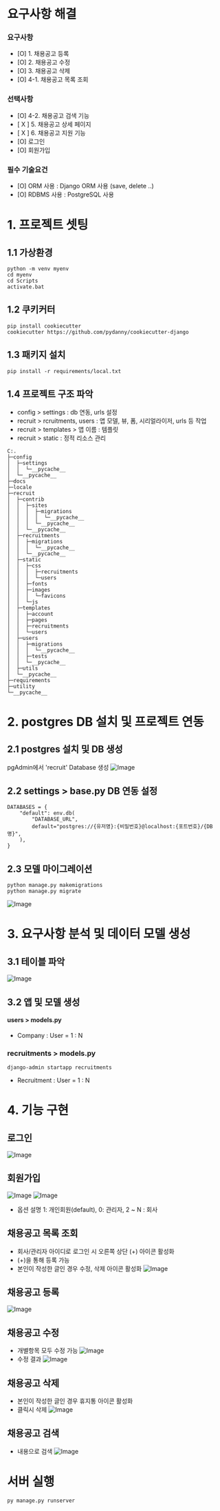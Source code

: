 
# 요구사항 해결
### 요구사항
- [O] 1. 채용공고 등록 
- [O] 2. 채용공고 수정
- [O] 3. 채용공고 삭제
- [O] 4-1. 채용공고 목록 조회
### 선택사항
- [O] 4-2. 채용공고 검색 기능
- [ X ] 5. 채용공고 상세 페이지 
- [ X ] 6. 채용공고 지원 기능
- [O] 로그인
- [O] 회원가입

### 필수 기술요건
- [O] ORM 사용 : Django ORM 사용 (save, delete ..)
- [O] RDBMS 사용 : PostgreSQL 사용

# 1. 프로젝트 셋팅
## 1.1 가상환경 
```
python -m venv myenv
cd myenv
cd Scripts
activate.bat
```

## 1.2 쿠키커터
```
pip install cookiecutter 
cookiecutter https://github.com/pydanny/cookiecutter-django 
```

## 1.3 패키지 설치
```
pip install -r requirements/local.txt
```

## 1.4 프로젝트 구조 파악
- config > settings : db 연동, urls 설정
- recruit > rcruitments, users : 앱 모델, 뷰, 폼, 시리얼라이저, urls 등 작업
- recruit > templates > 앱 이름 : 템플릿
- recruit > static : 정적 리소스 관리
```
C:.
├─config
│  ├─settings
│  │  └─__pycache__
│  └─__pycache__
├─docs
├─locale
├─recruit
│  ├─contrib
│  │  ├─sites
│  │  │  ├─migrations
│  │  │  │  └─__pycache__
│  │  │  └─__pycache__
│  │  └─__pycache__
│  ├─recruitments
│  │  ├─migrations
│  │  │  └─__pycache__
│  │  └─__pycache__
│  ├─static
│  │  ├─css
│  │  │  ├─recruitments
│  │  │  └─users
│  │  ├─fonts
│  │  ├─images
│  │  │  └─favicons
│  │  └─js
│  ├─templates
│  │  ├─account
│  │  ├─pages
│  │  ├─recruitments
│  │  └─users
│  ├─users
│  │  ├─migrations
│  │  │  └─__pycache__
│  │  ├─tests
│  │  └─__pycache__
│  ├─utils
│  └─__pycache__
├─requirements
├─utility
└─__pycache__
```


# 2. postgres DB 설치 및 프로젝트 연동
## 2.1 postgres 설치 및 DB 생성
pgAdmin에서 'recruit' Database 생성
![Image](https://i.imgur.com/il2Jr08.png)

## 2.2 settings >  base.py DB 연동 설정
```
DATABASES = {
    "default": env.db(
        "DATABASE_URL",
        default="postgres://{유저명}:{비밀번호}@localhost:{포트번호}/{DB명}",
    ),
}
```

## 2.3 모델 마이그레이션
```
python manage.py makemigrations
python manage.py migrate
```
![Image](https://i.imgur.com/jNTPonO.png)


# 3. 요구사항 분석 및 데이터 모델 생성
## 3.1 테이블 파악
![Image](https://i.imgur.com/I1snt79.png)


## 3.2 앱 및 모델 생성
#### users >  models.py
- Company : User = 1 : N

### recruitments >  models.py
```
django-admin startapp recruitments
```
- Recruitment : User = 1 : N

# 4. 기능 구현
## 로그인
![Image](https://i.imgur.com/NfB7HD5.png)

## 회원가입
![Image](https://i.imgur.com/CIOt359.png)
![Image](https://i.imgur.com/6WA6old.png)
* 옵션 설명
1: 개인회원(default), 0: 관리자, 2 ~ N : 회사

## 채용공고 목록 조회
- 회사/관리자 아이디로 로그인 시 오른쪽 상단 (+) 아이콘 활성화
- (+)을 통해 등록 가능
- 본인이 작성한 글인 경우 수정, 삭제 아이콘 활성화
![Image](https://i.imgur.com/yDPcjLE.png)

## 채용공고 등록
![Image](https://i.imgur.com/Zu6xIKH.png)

## 채용공고 수정
- 개별항목 모두 수정 가능
![Image](https://i.imgur.com/0zydHnG.png)
- 수정 결과
![Image](https://i.imgur.com/VYxmzbo.png)

## 채용공고 삭제
- 본인이 작성한 글인 경우 휴지통 아이콘 활성화
- 클릭시 삭제
![Image](https://i.imgur.com/A5313Yo.png)

## 채용공고 검색
- 내용으로 검색
![Image](https://i.imgur.com/4aoPyQV.png)

# 서버 실행 
```
py manage.py runserver
```

